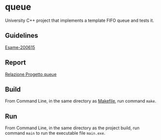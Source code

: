 # queue
University C++ project that implements a template FIFO queue and tests it.

## Guidelines
[Esame-200615](Esame-200615.pdf)

## Report
[Relazione Progetto queue](queue/Relazione%20Progetto%20queue.docx)

## Build
From Command Line, in the same directory as [Makefile](queue/Makefile), run command `make`.

## Run
From Command Line, in the same directory as the project build, run command `main` to run the executable file `main.exe`.
